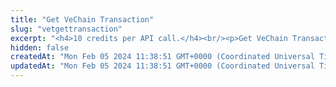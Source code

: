 ```yaml
---
title: "Get VeChain Transaction"
slug: "vetgettransaction"
excerpt: "<h4>10 credits per API call.</h4><br/><p>Get VeChain Transaction by transaction hash.</p>"
hidden: false
createdAt: "Mon Feb 05 2024 11:38:51 GMT+0000 (Coordinated Universal Time)"
updatedAt: "Mon Feb 05 2024 11:38:51 GMT+0000 (Coordinated Universal Time)"
---
```

